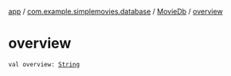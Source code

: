 [app](../../index.md) / [com.example.simplemovies.database](../index.md) / [MovieDb](index.md) / [overview](./overview.md)

# overview

`val overview: `[`String`](https://kotlinlang.org/api/latest/jvm/stdlib/kotlin/-string/index.html)